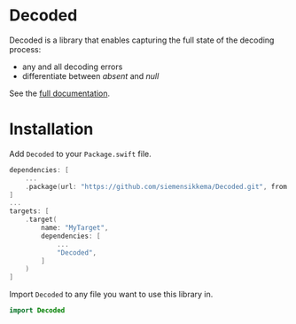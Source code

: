 # Decoded

Decoded is a library that enables capturing the full state of the decoding process:
- any and all decoding errors
- differentiate between _absent_ and _null_  

See the [full documentation](https://decoded.siemensikkema.nl).

# Installation

Add `Decoded` to your `Package.swift` file.

```swift
dependencies: [
    ...
    .package(url: "https://github.com/siemensikkema/Decoded.git", from: "0.4.0"),
]
...
targets: [
    .target(
        name: "MyTarget",
        dependencies: [
            ...
            "Decoded",
        ]
    )
]
```

Import `Decoded` to any file you want to use this library in.

```swift
import Decoded
```
